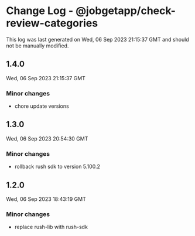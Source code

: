 # Change Log - @jobgetapp/check-review-categories

This log was last generated on Wed, 06 Sep 2023 21:15:37 GMT and should not be manually modified.

## 1.4.0
Wed, 06 Sep 2023 21:15:37 GMT

### Minor changes

- chore update versions

## 1.3.0
Wed, 06 Sep 2023 20:54:30 GMT

### Minor changes

- rollback rush sdk to version 5.100.2

## 1.2.0
Wed, 06 Sep 2023 18:43:19 GMT

### Minor changes

- replace rush-lib with rush-sdk

